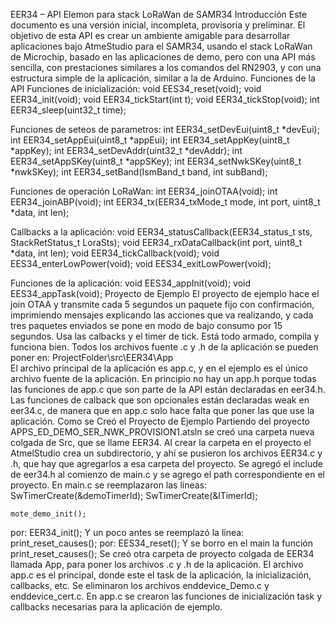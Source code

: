 EER34 – API Elemon para stack LoRaWan de SAMR34
Introducción
Este documento es una versión inicial, incompleta, provisoria y preliminar.
El objetivo de esta API es crear un ambiente amigable para desarrollar aplicaciones bajo AtmeStudio para el SAMR34, usando el stack LoRaWan de Microchip, basado en las aplicaciones de demo, pero con una API más sencilla, con prestaciones similares a los comandos del RN2903, y con una estructura simple de la aplicación, similar a la de Arduino.
Funciones de la API
Funciones de inicialización:
void EES34_reset(void);
void EER34_init(void);
void EER34_tickStart(int t);
void EER34_tickStop(void);
int EER34_sleep(uint32_t time);

Funciones de seteos de parametros:
int EER34_setDevEui(uint8_t *devEui);
int EER34_setAppEui(uint8_t *appEui);
int EER34_setAppKey(uint8_t *appKey);
int EER34_setDevAddr(uint32_t *devAddr);
int EER34_setAppSKey(uint8_t *appSKey);
int EER34_setNwkSKey(uint8_t *nwkSKey);
int EER34_setBand(IsmBand_t band, int subBand);

Funciones de operación LoRaWan:
int EER34_joinOTAA(void);
int EER34_joinABP(void);
int EER34_tx(EER34_txMode_t mode, int port, uint8_t *data, int len);

Callbacks a la aplicación:
void EER34_statusCallback(EER34_status_t sts, StackRetStatus_t LoraSts);
void EER34_rxDataCallback(int port, uint8_t *data, int len);
void EER34_tickCallback(void);
void EES34_enterLowPower(void);
void EES34_exitLowPower(void);

Funciones de la aplicación:
void EES34_appInit(void);
void EES34_appTask(void);
Proyecto de Ejemplo
El proyecto de ejemplo hace el join OTAA y transmite cada 5 segundos un paquete fijo con confirmación, imprimiendo mensajes explicando las acciones que va realizando, y cada tres paquetes enviados se pone en modo de bajo consumo por 15 segundos.
Usa las calbacks y el timer de tick.
Está todo armado, compila y funciona bien.
Todos los archivos fuente .c y .h de la aplicación se pueden poner en: ProjectFolder\src\EER34\App\
El archivo principal de la aplicación es app.c, y en el ejemplo es el único archivo fuente de la aplicación. En principio no hay un app.h porque todas las funciones de app.c que son parte de la API están declaradas en eer34.h. 
Las funciones de calback que son opcionales están declaradas weak en eer34.c, de manera que en app.c solo hace falta que poner las que use la aplicación.
Como se Creó el Proyecto de Ejemplo
Partiendo del proyecto APPS_ED_DEMO_SER_NWK_PROVISION1.atsln se creó una carpeta nueva colgada de Src, que se llame EER34. Al crear la carpeta en el proyecto el AtmelStudio crea un subdirectorio, y ahí se pusieron los archivos EER34.c y .h, que hay que agregarlos a esa carpeta del proyecto.
Se agregó el include de eer34.h al comienzo de main.c y se agrego el path correspondiente en el proyecto.
En main.c se reemplazaron las líneas:
    SwTimerCreate(&demoTimerId);
    SwTimerCreate(&lTimerId);

    mote_demo_init();

por:
    EER34_init();
Y un poco antes se reemplazó la línea:
print_reset_causes();
por:
	EES34_reset();
Y se borro en el main la función print_reset_causes();
Se creó otra carpeta de proyecto colgada de EER34 llamada App, para poner los archivos .c y .h de la aplicación. El archivo app.c es el principal, donde este el task de la aplicación, la inicialización, callbacks, etc.
Se eliminaron los archivos enddevice_Demo.c y enddevice_cert.c.
En app.c se crearon las funciones de inicialización task y callbacks necesarias para la aplicación de ejemplo.

